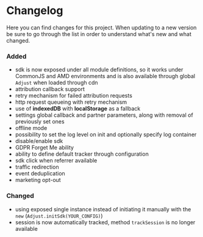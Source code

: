 # Changelog
Here you can find changes for this project. When updating to a new version be sure to go through the list in order to understand what's new and what changed.

### Added
- sdk is now exposed under all module definitions, so it works under CommonJS and AMD environments and is also available through global `Adjust` when loaded through cdn
- attribution callback support 
- retry mechanism for failed attribution requests 
- http request queueing with retry mechanism
- use of **indexedDB** with **localStorage** as a fallback
- settings global callback and partner parameters, along with removal of previously set ones
- offline mode
- possibility to set the log level on init and optionally specify log container
- disable/enable sdk
- GDPR Forget Me ability
- ability to define default tracker through configuration
- sdk click when referrer available
- traffic redirection
- event deduplication
- marketing opt-out

### Changed
- using exposed single instance instead of initiating it manually with the `new` (`Adjust.initSdk(YOUR_CONFIG)`)
- session is now automatically tracked, method `trackSession` is no longer available

